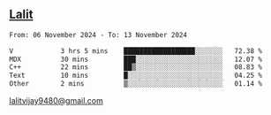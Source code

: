 ## [Lalit](https://lalit.sh)

<!--START_SECTION:waka-->

```txt
From: 06 November 2024 - To: 13 November 2024

V            3 hrs 5 mins    ██████████████████░░░░░░░   72.38 %
MDX          30 mins         ███░░░░░░░░░░░░░░░░░░░░░░   12.07 %
C++          22 mins         ██▒░░░░░░░░░░░░░░░░░░░░░░   08.83 %
Text         10 mins         █░░░░░░░░░░░░░░░░░░░░░░░░   04.25 %
Other        2 mins          ▒░░░░░░░░░░░░░░░░░░░░░░░░   01.14 %
```

<!--END_SECTION:waka-->

lalitvijay9480@gmail.com
